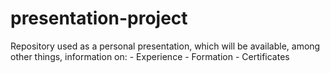 # presentation-project
Repository used as a personal presentation, which will be available, among other things, information on:  - Experience - Formation - Certificates
